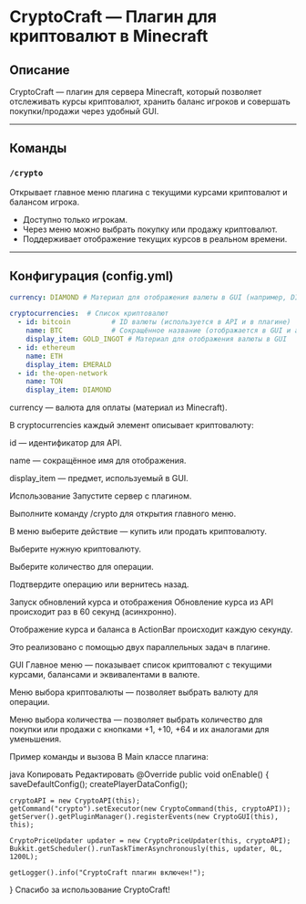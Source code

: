 # CryptoCraft — Плагин для криптовалют в Minecraft

## Описание

CryptoCraft — плагин для сервера Minecraft, который позволяет отслеживать курсы криптовалют, хранить баланс игроков и совершать покупки/продажи через удобный GUI.

---

## Команды

### `/crypto`

Открывает главное меню плагина с текущими курсами криптовалют и балансом игрока.

- Доступно только игрокам.
- Через меню можно выбрать покупку или продажу криптовалют.
- Поддерживает отображение текущих курсов в реальном времени.

---

## Конфигурация (config.yml)

```yaml
currency: DIAMOND # Материал для отображения валюты в GUI (например, DIAMOND, GOLD_INGOT)

cryptocurrencies:  # Список криптовалют
  - id: bitcoin          # ID валюты (используется в API и в плагине)
    name: BTC            # Сокращённое название (отображается в GUI и actionbar)
    display_item: GOLD_INGOT # Материал для отображения валюты в GUI
  - id: ethereum
    name: ETH
    display_item: EMERALD
  - id: the-open-network
    name: TON
    display_item: DIAMOND
```
currency — валюта для оплаты (материал из Minecraft).

В cryptocurrencies каждый элемент описывает криптовалюту:

id — идентификатор для API.

name — сокращённое имя для отображения.

display_item — предмет, используемый в GUI.

Использование
Запустите сервер с плагином.

Выполните команду /crypto для открытия главного меню.

В меню выберите действие — купить или продать криптовалюту.

Выберите нужную криптовалюту.

Выберите количество для операции.

Подтвердите операцию или вернитесь назад.

Запуск обновлений курса и отображения
Обновление курса из API происходит раз в 60 секунд (асинхронно).

Отображение курса и баланса в ActionBar происходит каждую секунду.

Это реализовано с помощью двух параллельных задач в плагине.

GUI
Главное меню — показывает список криптовалют с текущими курсами, балансами и эквивалентами в валюте.

Меню выбора криптовалюты — позволяет выбрать валюту для операции.

Меню выбора количества — позволяет выбрать количество для покупки или продажи с кнопками +1, +10, +64 и их аналогами для уменьшения.

Пример команды и вызова
В Main классе плагина:

java
Копировать
Редактировать
@Override
public void onEnable() {
    saveDefaultConfig();
    createPlayerDataConfig();

    cryptoAPI = new CryptoAPI(this);
    getCommand("crypto").setExecutor(new CryptoCommand(this, cryptoAPI));
    getServer().getPluginManager().registerEvents(new CryptoGUI(this), this);

    CryptoPriceUpdater updater = new CryptoPriceUpdater(this, cryptoAPI);
    Bukkit.getScheduler().runTaskTimerAsynchronously(this, updater, 0L, 1200L);

    getLogger().info("CryptoCraft плагин включен!");
}
Спасибо за использование CryptoCraft!
